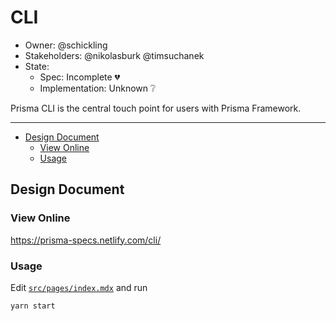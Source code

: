 # CLI

- Owner: @schickling
- Stakeholders: @nikolasburk @timsuchanek
- State: 
  - Spec: Incomplete 💔
  - Implementation: Unknown ❔

Prisma CLI is the central touch point for users with Prisma Framework.

---

<!-- START doctoc generated TOC please keep comment here to allow auto update -->
<!-- DON'T EDIT THIS SECTION, INSTEAD RE-RUN doctoc TO UPDATE -->


- [Design Document](#design-document)
  - [View Online](#view-online)
  - [Usage](#usage)

<!-- END doctoc generated TOC please keep comment here to allow auto update -->

## Design Document

### View Online

https://prisma-specs.netlify.com/cli/

### Usage

Edit [`src/pages/index.mdx`](src/pages/index.mdx) and run

```
yarn start
```
